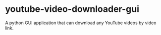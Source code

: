 # youtube-video-downloader-gui
A python GUI application that can download any YouTube videos by video link.
